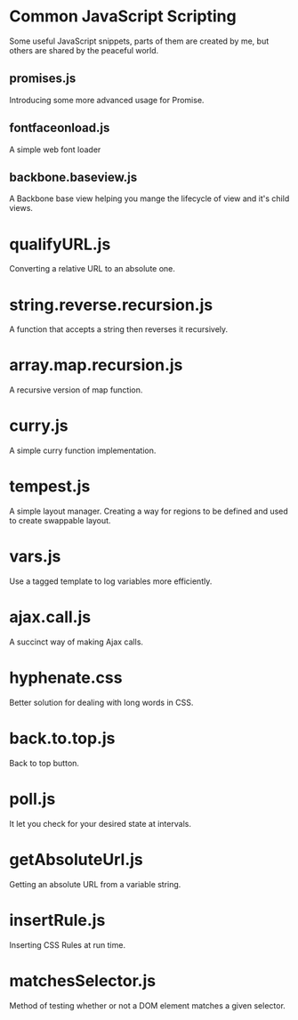 # Common JavaScript Scripting

Some useful JavaScript snippets, parts of them are created by me, but others are shared by the peaceful world.

## promises.js

Introducing some more advanced usage for Promise.

## fontfaceonload.js

A simple web font loader

## backbone.baseview.js

A Backbone base view helping you mange the lifecycle of view and it's child views.

# qualifyURL.js

Converting a relative URL to an absolute one.

# string.reverse.recursion.js

A function that accepts a string then reverses it recursively.

# array.map.recursion.js

A recursive version of map function.

# curry.js

A simple curry function implementation.

# tempest.js

A simple layout manager. Creating a way for regions to be defined and used to create swappable layout.

# vars.js

Use a tagged template to log variables more efficiently.

# ajax.call.js

A succinct way of making Ajax calls.

# hyphenate.css

Better solution for dealing with long words in CSS.

# back.to.top.js

Back to top button.

# poll.js

It let you check for your desired state at intervals.

# getAbsoluteUrl.js

Getting an absolute URL from a variable string.

# insertRule.js

Inserting CSS Rules at run time.

# matchesSelector.js

Method of testing whether or not a DOM element matches a given selector.
